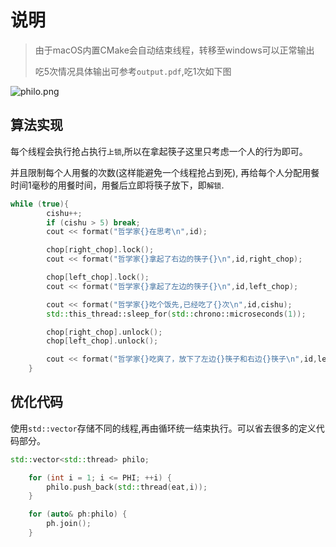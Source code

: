 # 说明
> 由于macOS内置CMake会自动结束线程，转移至windows可以正常输出
> 
> 吃5次情况具体输出可参考`output.pdf`,吃1次如下图

![philo.png](https://img2.imgtp.com/2024/04/24/eWf45LAl.png)

## 算法实现

每个线程会执行抢占执行`上锁`,所以在拿起筷子这里只考虑一个人的行为即可。

并且限制每个人用餐的次数(这样能避免一个线程抢占到死),
再给每个人分配用餐时间1毫秒的用餐时间，用餐后立即将筷子放下，即`解锁`.
```cpp
while (true){
        cishu++;
        if (cishu > 5) break;
        cout << format("哲学家{}在思考\n",id);

        chop[right_chop].lock();
        cout << format("哲学家{}拿起了右边的筷子{}\n",id,right_chop);

        chop[left_chop].lock();
        cout << format("哲学家{}拿起了左边的筷子{}\n",id,left_chop);

        cout << format("哲学家{}吃个饭先,已经吃了{}次\n",id,cishu);
        std::this_thread::sleep_for(std::chrono::microseconds(1));

        chop[right_chop].unlock();
        chop[left_chop].unlock();

        cout << format("哲学家{}吃爽了，放下了左边{}筷子和右边{}筷子\n",id,left_chop,right_chop);
    }
```

## 优化代码

使用`std::vector`存储不同的线程,再由循环统一结束执行。可以省去很多的定义代码部分。
```c++
std::vector<std::thread> philo;

    for (int i = 1; i <= PHI; ++i) {
        philo.push_back(std::thread(eat,i));
    }

    for (auto& ph:philo) {
        ph.join();
    }
```